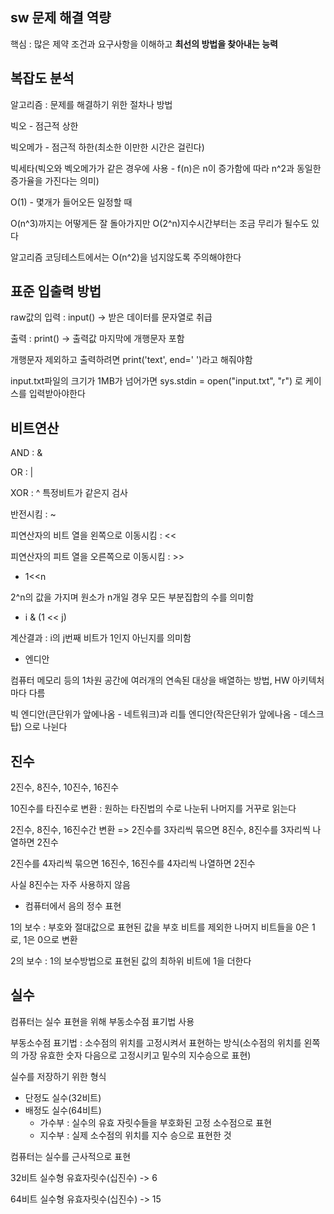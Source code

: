 ## sw 문제 해결 역량

핵심 : 많은 제약 조건과 요구사항을 이해하고 **최선의 방법을 찾아내는 능력**



## 복잡도 분석

알고리즘 : 문제를 해결하기 위한 절차나 방법

빅오 - 점근적 상한

빅오메가 - 점근적 하한(최소한 이만한 시간은 걸린다)

빅세타(빅오와 벡오메가가 같은 경우에 사용 - f(n)은 n이 증가함에 따라 n^2과 동일한 증가율을 가진다는 의미)



O(1) - 몇개가 들어오든 일정할 때 

O(n^3)까지는 어떻게든 잘 돌아가지만 O(2^n)지수시간부터는 조금 무리가 될수도 있다

알고리즘 코딩테스트에서는 O(n^2)을 넘지않도록 주의해야한다



## 표준 입출력 방법

raw값의 입력 : input() -> 받은 데이터를 문자열로 취급

출력 : print() -> 출력값 마지막에 개행문자 포함

개행문자 제외하고 출력하려면 print('text', end=' ')라고 해줘야함

input.txt파일의 크기가 1MB가 넘어가면 sys.stdin = open("input.txt", "r") 로 케이스를 입력받아야한다



## 비트연산

AND : &

OR : |           

XOR : ^        특정비트가 같은지 검사

반전시킴 : ~  

피연산자의 비트 열을 왼쪽으로 이동시킴 : <<

피연산자의 피트 열을 오른쪽으로 이동시킴 : >>

* 1<<n

2^n의 값을 가지며 원소가 n개일 경우 모든 부분집합의 수를 의미함

* i & (1 << j)

계산결과 : i의 j번째 비트가 1인지 아닌지를 의미함

* 엔디안

컴퓨터 메모리 등의 1차원 공간에 여러개의 연속된 대상을 배열하는 방법, HW 아키텍처마다 다름

빅 엔디안(큰단위가 앞에나옴 - 네트워크)과 리틀 엔디안(작은단위가 앞에나옴 - 데스크탑) 으로 나뉜다



## 진수

2진수, 8진수, 10진수, 16진수

10진수를 타진수로 변환 : 원하는 타진법의 수로 나눈뒤 나머지를 거꾸로 읽는다

2진수, 8진수, 16진수간 변환 => 2진수를 3자리씩 묶으면 8진수, 8진수를 3자리씩 나열하면 2진수

2진수를 4자리씩 묶으면 16진수, 16진수를 4자리씩 나열하면 2진수

사실 8진수는 자주 사용하지 않음

* 컴퓨터에서 음의 정수 표현

1의 보수 : 부호와 절대값으로 표현된 값을 부호 비트를 제외한 나머지 비트들을 0은 1로, 1은 0으로 변환

2의 보수 : 1의 보수방법으로 표현된 값의 최하위 비트에 1을 더한다



## 실수

컴퓨터는 실수 표현을 위해 부동소수점 표기법 사용

부동소수점 표기법 : 소수점의 위치를 고정시켜서 표현하는 방식(소수점의 위치를 왼쪽의 가장 유효한 숫자 다음으로 고정시키고 밑수의 지수승으로 표현)

실수를 저장하기 위한 형식 

* 단정도 실수(32비트)
* 배정도 실수(64비트)
  * 가수부 : 실수의 유효 자릿수들을 부호화된 고정 소수점으로 표현
  * 지수부 : 실제 소수점의 위치를 지수 승으로 표현한 것

컴퓨터는 실수를 근사적으로 표현

32비트 실수형 유효자릿수(십진수) -> 6

64비트 실수형 유효자릿수(십진수) -> 15